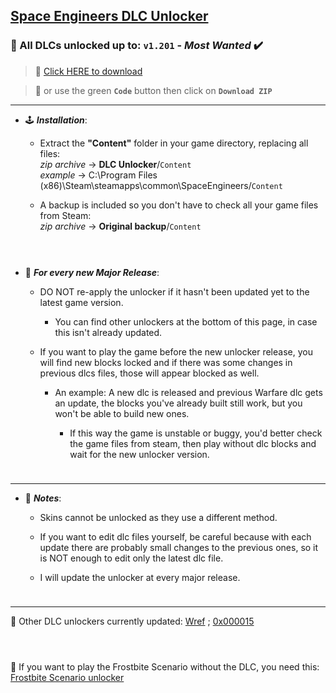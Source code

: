 ## [Space Engineers DLC Unlocker](https://github.com/Lamer87/Space_Engineers_DLC_unlocker#space-engineers-dlc-unlocker)

### 🚀 All DLCs unlocked up to: `v1.201` - *Most Wanted* ✔️

>💾 [Click HERE to download](https://github.com/Lamer87/Space_Engineers_DLC_unlocker/archive/refs/heads/main.zip)

>💾 or use the green **`Code`** button then click on **`Download ZIP`**

---
- 🕹️ ***Installation***:

  - Extract the **"Content"** folder in your game directory, replacing all files:  
*zip archive* -> **DLC Unlocker**/`Content`  
*example* -> C:\Program Files (x86)\Steam\steamapps\common\SpaceEngineers/`Content`  

  - A backup is included so you don't have to check all your game files from Steam:  
*zip archive* -> **Original backup**/`Content`  

[<img src="https://i.ibb.co/h7hwpbn/Empty-png.png" width="10"/>](https://github.com/Lamer87/Space_Engineers_DLC_unlocker#space-engineers-dlc-unlocker)
---
- 🔄 ***For every new Major Release***:

  - DO NOT re-apply the unlocker if it hasn't been updated yet to the latest game version.
    - You can find other unlockers at the bottom of this page, in case this isn't already updated.

  - If you want to play the game before the new unlocker release, you will find new blocks locked and if there was some changes in previous dlcs files, those will appear blocked as well.
    - An example: A new dlc is released and previous Warfare dlc gets an update, the blocks you've already built still work, but you won't be able to build new ones.

      - If this way the game is unstable or buggy, you'd better check the game files from steam, then play without dlc blocks and wait for the new unlocker version.

[<img src="https://i.ibb.co/h7hwpbn/Empty-png.png" width="10"/>](https://github.com/Lamer87/Space_Engineers_DLC_unlocker#space-engineers-dlc-unlocker)

---

- 📜 ***Notes***:

  - Skins cannot be unlocked as they use a different method.

  - If you want to edit dlc files yourself, be careful because with each update there are probably small changes to the previous ones, so it is NOT enough to edit only the latest dlc file.

   - I will update the unlocker at every major release.

[<img src="https://i.ibb.co/h7hwpbn/Empty-png.png" width="10"/>](https://github.com/Lamer87/Space_Engineers_DLC_unlocker#space-engineers-dlc-unlocker)

---

📌 Other DLC unlockers currently updated: [Wref](https://github.com/wrefgtzweve/SpaceEngineersDLCUnlocker) ; [0x000015](https://github.com/0x000015/SpaceEngineers-DLC-Bypass)  
<!-- Not updated: [AdrianOkay](https://github.com/AdrianOkay/SpaceEngineersDLC-Unlocker) -->

[<img src="https://i.ibb.co/h7hwpbn/Empty-png.png" width="10"/>](https://github.com/Lamer87/Space_Engineers_DLC_unlocker#space-engineers-dlc-unlocker)
---
🧊 If you want to play the Frostbite Scenario without the DLC, you need this: [Frostbite Scenario unlocker](https://github.com/Lamer87/Space-Engineers-Frostbite-Scenario-Unlocker)  
[<img src="https://i.ibb.co/h7hwpbn/Empty-png.png" width="10"/>](https://github.com/Lamer87/Space_Engineers_DLC_unlocker#space-engineers-dlc-unlocker)





<!-- -->

<!-- useless code to use occasionally: -->

<!--  escluse freccette, copiare da qui># UPDATING - PLEASE WAIT!
# just few minutes and the unlocker is ready!
# or take a look at the other unlockers here:
## [Wref](https://github.com/wrefgtzweve/SpaceEngineersDLCUnlocker) ; [0x000015](https://github.com/0x000015/SpaceEngineers-DLC-Bypass)
# 
# 
# 
<fino a qui, incollare all'inizio.  -->

<!-- [<img src="https://i.ibb.co/JxM2nh7/Donwload-button-png-LITE.png" width="175"/>](https://github.com/Lamer87/Space_Engineers_DLC_unlocker/archive/refs/heads/main.zip) -->

<!-- [<img src="https://i.ibb.co/h7hwpbn/Empty-png.png" width="10"/>](https://github.com/Lamer87/Space_Engineers_DLC_unlocker#space-engineers-dlc-unlocker) -->

<!-- download button: [<img src="https://i.ibb.co/QMrP5yL/SEmw-lol.jpg" width="250"/>](https://youtu.be/dQw4w9WgXcQ)  
(sorry for this) -->

<!-- - [ ] \square to select -->
